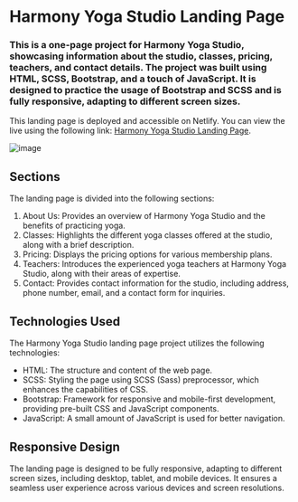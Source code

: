 # Harmony Yoga Studio Landing Page

### This is a one-page project for Harmony Yoga Studio, showcasing information about the studio, classes, pricing, teachers, and contact details. The project was built using HTML, SCSS, Bootstrap, and a touch of JavaScript. It is designed to practice the usage of Bootstrap and SCSS and is fully responsive, adapting to different screen sizes.

This landing page is deployed and accessible on Netlify. You can view the live using the following link:
[Harmony Yoga Studio Landing Page](https://harmony-yoga-studio.netlify.app/).

![image](https://github.com/vasylyna-p/yoga-studio/assets/90418810/ae5cedd6-c259-4361-bf91-ec73d0222b15)

## Sections 

The landing page is divided into the following sections:
1. About Us: Provides an overview of Harmony Yoga Studio and the benefits of practicing yoga.
2. Classes: Highlights the different yoga classes offered at the studio, along with a brief description.
3. Pricing: Displays the pricing options for various membership plans.
4. Teachers: Introduces the experienced yoga teachers at Harmony Yoga Studio, along with their areas of expertise.
5. Contact: Provides contact information for the studio, including address, phone number, email, and a contact form for inquiries.

## Technologies Used

The Harmony Yoga Studio landing page project utilizes the following technologies:

* HTML: The structure and content of the web page.
* SCSS: Styling the page using SCSS (Sass) preprocessor, which enhances the capabilities of CSS.
* Bootstrap: Framework for responsive and mobile-first development, providing pre-built CSS and JavaScript components.
* JavaScript: A small amount of JavaScript is used for better navigation.

## Responsive Design

The landing page is designed to be fully responsive, adapting to different screen sizes, including desktop, tablet, and mobile devices. It ensures a seamless user experience across various devices and screen resolutions.
